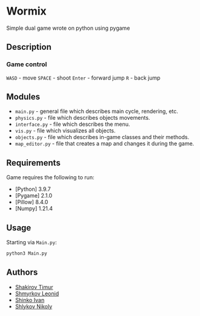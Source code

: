 # Wormix
Simple dual game wrote on python using pygame
## Description
### Game control
```WASD``` - move
```SPACE``` - shoot
```Enter``` - forward jump 
```R``` - back jump 
## Modules
* ```main.py``` - general file which describes main cycle, rendering, etc.
* ```physics.py``` - file which describes objects movements.
* ```interface.py``` - file which describes the menu.
* ```vis.py``` - file which visualizes all objects.
* ```objects.py``` - file which describes in-game classes and their methods.
* ```map_editor.py``` - file that creates a map and changes it during the game. 

## Requirements
Game requires the following to run:
* [Python] 3.9.7
* [Pygame] 2.1.0
* [Pillow] 8.4.0
* [Numpy] 1.21.4

## Usage
Starting via ```Main.py```:
```bash
python3 Main.py
````
## Authors
* [Shakirov Timur](https://github.com/ShurfLL)
* [Shmyrkov Leonid](https://github.com/Shmyrkov)
* [Shinko Ivan](https://github.com/sHiNkO1975)
* [Shlykov Nikoly](https://github.com/negaskolya)
